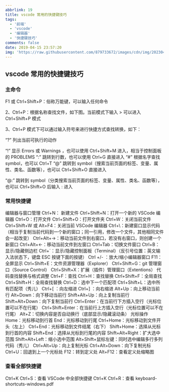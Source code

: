 ```yaml
---
abbrlink: 19
title: vscode 常用的快捷键技巧
tags:
  - '前端'
  - 'vscode'
  - '编辑器'
  - '快捷键技巧'
comments: false
date: 2019-04-15 23:57:20
img: 'https://raw.githubusercontent.com/879733672/images/cdn/img/202304282157892.png'
---
```

## vscode 常用的快捷键技巧

### 主命令

F1 或 Ctrl+Shift+P：俗称万能键，可以输入任何命令

2、Ctrl+P：根据名称查找文件，如下图。当前模式下输入 > 可以进入 Ctrl+Shift+P 模式

3、Ctrl+P 模式下可以通过输入符号来进行快捷方式查找转换，如下：

“?” 列出当前可执行的动作

“!” 显示 Errors 或 Warnings ，也可以使用 Ctrl+Shift+M 进入，相当于控制面板的 PROBLEMS
“:” 跳转到行数，也可以使用 Ctrl+G 直接进入
“#” 根据名字查找 symbol，也可以 Ctrl+T
“@” 跳转到 symbol（搜索当前页面的标签、变量、属性、类名、函数等），也可以 Ctrl+Shift+O 直接进入

“@:” 跳转到 symbol（分类搜索当前页面的标签、变量、属性、类名、函数等），也可以 Ctrl+Shift+O 后输入 : 进入

### 常用快捷键

编辑器与窗口管理
Ctrl+N： 新建文件
Ctrl+Shift+N：打开一个新的 VSCode 编辑器
Ctrl+O：打开文件
Ctrl+Shift+O：打开文件夹
Ctrl+W：关闭当前文件
Ctrl+Shift+W 或 Alt+F4：关闭当前 VSCode 编辑器
Ctrl+\：新建窗口显示代码（相当于复制当前代码到一个新的窗口；同一引用，修改一个文件，其他相同文件会一起改变）
Ctrl+Alt+→：移动当前文件到右窗口，若没有右窗口，则创建一个新窗口
Ctrl+Alt+←：移动当前文件到左窗口
Ctrl+Tab：切换文件窗口
Ctrl+B：显示/隐藏侧边栏
Ctrl+`：显示/隐藏控制面板（Terminal）（反引号位置：英文输入法状态下，键盘 ESC 按键下面的按键）
Ctrl +/- ：放大/缩小编辑器窗口
F11：全屏显示
Ctrl+Shift+E：文件资源管理器（Explorer）
Ctrl+Shift+G：git 管理窗口（Source Control）
Ctrl+Shift+X：扩展（插件）管理窗口（Extentions）
代码查找替换与格式调整
Ctrl+F：查找
Ctrl+H：查找替换
Ctrl+Shift+F：全局查找
Ctrl+Shift+H：全局查找替换
Ctrl+D：选中下一个匹配项
Ctrl+Shift+L：选中所有匹配项（秀儿）
Ctrl+[ ：向左缩进
Ctrl+] ：向右缩进
Alt+Up：向上移动当前行
Alt+Down：向下移动当前行
Shift+Alt+Up：向上复制当前行
Shift+Alt+Down：向下复制当前行
Ctrl+Enter：在当前行下方插入空行（光标位置可以不在行尾）
Ctrl+Shift+Enter：在当前行上方插入空行（光标位置可以不在行尾）
Alt+Z：切换内容是否自动换行（底部显示/隐藏滚动条）
光标操作
Home：光标移动到行首
End：光标移动到行尾
Ctrl+Home：光标移动到文件开头（左上）
Ctrl+End：光标移动到文件结尾（右下）
Shift+Home：选择从光标到行首的内容
Shift+End：选择从光标到行尾的内容
Shift+Alt+Right：扩大选中范围
Shift+Alt+Left：缩小选中范围
Alt+Shift+鼠标左键：同时选中编辑多行多列代码（秀儿）
Ctrl+Alt+Up：向上复制光标
Ctrl+Alt+Down：向下复制光标
Ctrl+U：回退到上一个光标处
F12：转到定义处
Alt+F12：查看定义处缩略图

### 查看全部快捷键

Ctrl+K Ctrl+S：查看 VSCode 中全部快捷键
Ctrl+K Ctrl+R：查看 keyboard-shortcuts-windows.pdf
